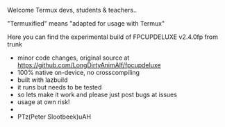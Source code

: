 Welcome Termux devs, students & teachers..

"Termuxified" means "adapted for usage with Termux"

Here you can find the experimental build of FPCUPDELUXE v2.4.0fp from trunk
- minor code changes, original source at https://github.com/LongDirtyAnimAlf/fpcupdeluxe
- 100% native on-device, no crosscompiling
- built with lazbuild
- it runs but needs to be tested
- so lets make it work and please just post bugs at issues
- usage at own risk!
- 
- PTz(Peter Slootbeek)uAH
